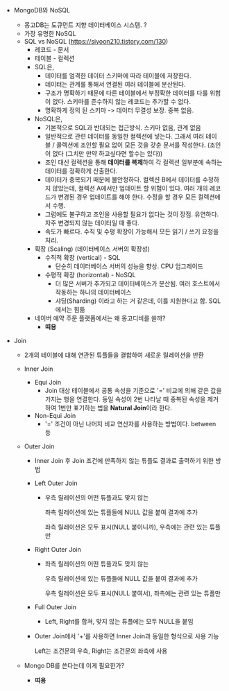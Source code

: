 - MongoDB와 NoSQL
  - 몽고DB는 도큐먼트 지향 데이터베이스 시스템. ?
  - 가장 유명한 NoSQL
  - SQL vs NoSQL (https://siyoon210.tistory.com/130)
    - 레코드 - 문서
    - 테이블 - 컬렉션
    - SQL은, 
      - 데이터를 엄격한 데이터 스키마에 따라 테이블에 저장한다.
      - 데이터는 관계를 통해서 연결된 여러 테이블에 분산된다.
      - 구조가 명확하기 때문에 다른 테이블에서 부정확한 데이터를 다룰 위험이 없다. 스키마를 준수하지 않는 레코드는 추가할 수 없다.
      - 명확하게 정의 된 스키마 -> 데이터 무결성 보장. 중복 없음.
    - NoSQL은,
      - 기본적으로 SQL과 반대되는 접근방식. 스키마 없음, 관계 없음
      - 일반적으로 관련 데이터를 동일한 컬렉션에 넣는다. 그래서 여러 테이블 / 콜렉션에 조인할 필요 없이 모든 것을 갖춘 문서를 작성한다. (조인이 없다 (그치만 만약 하고싶다면 할수는 있다))
      - 조인 대신 컬렉션을 통해 **데이터를 복제**하여 각 컬렉션 일부분에 속하는 데이터를 정확하게 산출한다.
      - 데이터가 중복되기 때문에 불안정하다. 컬렉션 B에서 데이터를 수정하지 않았는데, 컬렉션 A에서만 업데이트 할 위험이 있다. 여러 개의 레코드가 변경된 경우 업데이트를 해야 한다. 수정을 할 경우 모든 컬렉션에서 수행.
      - 그럼에도 불구하고 조인을 사용할 필요가 없다는 것이 장점. 유연하다. 자주 변경되지 않는 데이터일 때 좋다.
      - 속도가 빠르다. 수직 및 수평 확장이 가능해서 모든 읽기 / 쓰기 요청을 처리.
    - 확장 (Scaling) (데이터베이스 서버의 확장성)
      - 수직적 확장 (vertical) - SQL
        - 단순히 데이터베이스 서버의 성능을 향상. CPU 업그레이드
      - 수평적 확장 (horizontal) - NoSQL
        - 더 많은 서버가 추가되고 데이터베이스가 분산됨. 여러 호스트에서 작동하는 하나의 데이터베이스
        - 샤딩(Sharding) 이라고 하는 거 같은데, 이를 지원한다고 함. SQL에서는 힘듦
    - 네이버 예약 주문 플랫폼에서는 왜 몽고디비를 쓸까?
      - **띠용**



- Join

  - 2개의 테이블에 대해 연관된 튜플들을 결합하여 새로운 릴레이션을 반환

  - Inner Join

    - Equi Join
      - Join 대상 테이블에서 공통 속성을 기준으로 '=' 비교에 의해 같은 값을 가지는 행을 연결한다. 동일 속성이 2번 나타날 때 중복된 속성을 제거하여 1번만 표기하는 법을 **Natural Join**이라 한다.
    - Non-Equi Join
      - '=' 조건이 아닌 나머지 비교 연산자를 사용하는 방법이다. between 등

  - Outer Join

    - Inner Join 후 Join 조건에 만족하지 않는 튜플도 결과로 출력하기 위한 방법

    - Left Outer Join

      - 우측 릴레이션의 어떤 튜플과도 맞지 않는 

        좌측 릴레이션에 있는 튜플들에 NULL 값을 붙여 결과에 추가

        좌측 릴레이션은 모두 표시(NULL 붙이니까), 우측에는 관련 있는 튜플만

    - Right Outer Join

      - 좌측 릴레이션의 어떤 튜플과도 맞지 않는

        우측 릴레이션에 있는 튜플들에 NULL 값을 붙여 결과에 추가

        우측 릴레이션은 모두 표시(NULL 붙여서), 좌측에는 관련 있는 튜플만

    - Full Outer Join

      - Left, Right를 합쳐, 맞지 않는 튜플에는 모두 NULL을 붙임

    - Outer Join에서 '+'를 사용하면 Inner Join과 동일한 형식으로 사용 가능

      Left는 조건문의 우측, Right는 조건문의 좌측에 사용

  - Mongo DB를 쓴다는데 이게 필요한가?

    - **띠용**



